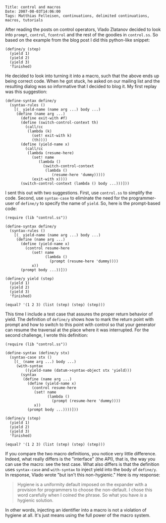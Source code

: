     Title: control and macros
    Date: 2007-08-03T14:06:00
    Tags: Matthias Felleisen, continuations, delimited continuations, macros, tutorials

After reading the posts on control operators, Vlado Zlatanov decided to look
into `prompt`, `control`, `fcontrol` and the rest of the goodies in `control.ss`. So
based on the example from the blog post I did this python-like snippet:

```racket
(define/y (step) 
  (yield 1)
  (yield 2)
  (yield 3)
  'finished)
```

He decided to look into turning it into a macro, such that the above ends up
being correct code. When he got stuck, he asked on our mailing list and the
resulting dialog was so informative that I decided to blog it. My first replay
was this suggestion:

```racket
(define-syntax define/y
  (syntax-rules ()
    [(_ yield-name (name arg ...) body ...)
     (define (name arg ...)
       (define exit-with #f)
       (define (switch-control-context th)
         (call/cc 
          (lambda (k)
            (set! exit-with k)
            (th))))
       (define (yield-name x)
         (call/cc 
          (lambda (resume-here)
            (set! name 
               (lambda () 
                 (switch-control-context 
                  (lambda () 
                     (resume-here 'dummy)))))
            (exit-with x))))
       (switch-control-context (lambda () body ...)))]))
```

I sent this out with two suggestions. First, use `control.ss` to simplify the
code. Second, use `syntax-case` to eliminate the need for the programmer-user of
`define/y` to specify the name of `yield`. So, here is the prompt-based code:

```racket
(require (lib "control.ss"))

(define-syntax define/y
  (syntax-rules ()
    [(_ yield-name (name arg ...) body ...)
     (define (name arg ...)
       (define (yield-name x)
         (control resume-here
            (set! name
                  (lambda ()
                    (prompt (resume-here 'dummy))))
            x))
       (prompt body ...))]))

(define/y yield (step) 
  (yield 1)
  (yield 2)
  (yield 3)
  'finished)

(equal? '(1 2 3) (list (step) (step) (step)))
```

This time I include a test case that assures the proper return behavior of
yield. The definition of `define/y` shows how to mark the return point with
prompt and how to switch to this point with control so that your generator can
resume the traversal at the place where it was interrupted. For the second
challenge, I wrote this definition:

```racket
(require (lib "control.ss"))

(define-syntax (define/y stx)
  (syntax-case stx ()
    [(_ (name arg ...) body ...)
     (with-syntax 
         ((yield-name (datum->syntax-object stx 'yield)))
       (syntax
        (define (name arg ...)
          (define (yield-name x)
            (control resume-here
             (set! name 
                   (lambda ()
                     (prompt (resume-here 'dummy))))
             x))
          (prompt body ...))))]))

(define/y (step) 
  (yield 1)
  (yield 2)
  (yield 3)
  'finished)

(equal? '(1 2 3) (list (step) (step) (step)))
```

If you compare the two macro definitions, you notice very little difference.
Indeed, what really differs is the "interface" (the API), that is, the way you
can use the macro: see the test case. What also differs is that the definition
uses `syntax-case` and `with-syntax` to inject yield into the body of `define/y`. In
response, Vlado wrote "but isn't this non-hygienic." Here is my response:

> Hygiene is a uniformity default imposed on the expander with a provision
> for programmers to choose the non-default. I chose this word carefully when I
> coined the phrase. So what you have *is* a hygienic solution. 

In other words, injecting an identifier into a macro is not a violation of
hygiene at all. It's just means using the full power of the macro system.
